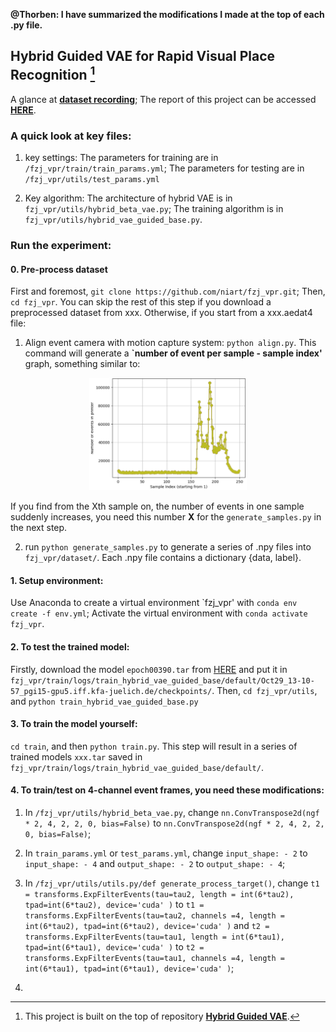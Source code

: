 **@Thorben:
I have summarized the modifications I made at the top of each .py file.**
## Hybrid Guided VAE for Rapid Visual Place Recognition [^1]

A glance at **[dataset recording](https://www.youtube.com/watch?v=3YV6RFQt1Os)**; The report of this project can be accessed **[HERE](https://drive.google.com/drive/folders/1UDGhIhu8RIIPHSEBMTT_6EEVZ31Ey2lC?usp=sharing)**.

### A quick look at key files:
1) key settings: The parameters for training are in ```/fzj_vpr/train/train_params.yml```;
The parameters for testing are in ```/fzj_vpr/utils/test_params.yml```

2) Key algorithm:
The architecture of hybrid VAE is in ```fzj_vpr/utils/hybrid_beta_vae.py```;
The training algorithm is in ```fzj_vpr/utils/hybrid_vae_guided_base.py```.

### Run the experiment: 

#### 0. Pre-process dataset
First and foremost, ```git clone https://github.com/niart/fzj_vpr.git```;
Then, ```cd fzj_vpr```. 
You can skip the rest of this step if you download a preprocessed dataset from xxx. Otherwise, if you start from a xxx.aedat4 file:

1) Align event camera with motion capture system: ```python align.py```.
This command will generate a **`number of event per sample - sample index'** graph, something similar to:

<p align="center">
<img src="https://github.com/niart/fzj_vpr/blob/a29fbfb322614a81e8d9aaeaadc61e920db6f665/pic/align.png" width=50% height=50%>
</p>

If you find from the Xth sample on, the number of events in one sample suddenly increases, you need this number **X** for the ```generate_samples.py``` in the next step.

2) run ```python generate_samples.py``` to generate a series of .npy files into ```fzj_vpr/dataset/```.
Each .npy file contains a dictionary {data, label}.

#### 1. Setup environment: 
Use Anaconda to create a virtual environment `fzj_vpr' with ```conda env create -f env.yml```; 
Activate the virtual environment with ```conda activate fzj_vpr```.

#### 2. To test the trained model:
Firstly, download the model ```epoch00390.tar``` from [HERE](https://drive.google.com/drive/folders/1N3tMr3MM-Fo_GN2T5B4C52VfnCZsQSbC?usp=sharing) and put it in ```fzj_vpr/train/logs/train_hybrid_vae_guided_base/default/Oct29_13-10-57_pgi15-gpu5.iff.kfa-juelich.de/checkpoints/```.
Then, ```cd fzj_vpr/utils```, and ```python train_hybrid_vae_guided_base.py```

#### 3. To train the model yourself:
```cd train```, and then ```python train.py```.
This step will result in a series of trained models `xxx.tar` saved in ```fzj_vpr/train/logs/train_hybrid_vae_guided_base/default/```.

#### 4. To train/test on 4-channel event frames, you need these modifications:
1) In ```/fzj_vpr/utils/hybrid_beta_vae.py```, change ```nn.ConvTranspose2d(ngf * 2, 4, 2, 2, 0, bias=False)``` to ```nn.ConvTranspose2d(ngf * 2, 4, 2, 2, 0, bias=False)```;

2) In ```train_params.yml``` or ```test_params.yml```, change ```input_shape: - 2``` to ```input_shape: - 4``` and ```output_shape: - 2``` to ```output_shape: - 4```;

3) In ```/fzj_vpr/utils/utils.py/def generate_process_target()```, change 
```t1 = transforms.ExpFilterEvents(tau=tau2, length = int(6*tau2), tpad=int(6*tau2), device='cuda' )``` to 
```t1 = transforms.ExpFilterEvents(tau=tau2, channels =4, length = int(6*tau2), tpad=int(6*tau2), device='cuda' )``` and 
```t2 = transforms.ExpFilterEvents(tau=tau1, length = int(6*tau1), tpad=int(6*tau1), device='cuda' )``` to 
```t2 = transforms.ExpFilterEvents(tau=tau1, channels =4, length = int(6*tau1), tpad=int(6*tau1), device='cuda' )```;

4) 

<!-- 
An overview of TripleSumo interface:
<p align="center">
<img src="https://github.com/niart/fzj_vpr/tree/1b691bc5559082ebdda2b30962773c35fe833fd0/pic/align.png" width=50% height=50%>
</p>
Rewards along training the newly added player with DDPG:
<p align="center">
<img src="https://github.com/niart/triplesumo/blob/main/3rewards.png" width=50% height=50%>
</p>
Wining rate of the team(red+blue) during training and testing:
<p align="center">
<img src="https://github.com/niart/triplesumo/blob/main/hybrid_rate.png" width=50% height=50%>
</p>
Steps the team needed to win along training the newly added player:
<p align="center">
<img src="https://github.com/niart/triplesumo/blob/main/steps.png" width=50% height=50%>
</p> -->

[^1]: This project is built on the top of repository **[Hybrid Guided VAE](https://github.com/kennetms/Accenture_Hybrid_Guided_VAE)**. 

